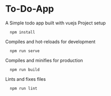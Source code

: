 # To-Do-App

A Simple todo app built with vuejs
Project setup

```
  npm install
```
Compiles and hot-reloads for development

```
  npm run serve
```
Compiles and minifies for production

```
  npm run build
```
Lints and fixes files

```
  npm run lint

```
